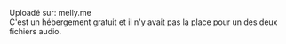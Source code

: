 Uploadé sur: melly.me  
C'est un hébergement gratuit et il n'y avait pas la place pour un des deux fichiers audio.
